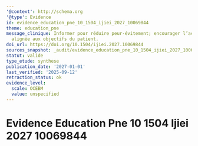 ```yaml
---
'@context': http://schema.org
'@type': Evidence
id: evidence_education_pne_10_1504_ijiei_2027_10069844
theme: education_pne
message_clinique: Informer pour réduire peur-évitement; encourager l’activité et l’autogestion,
  alignée aux objectifs du patient.
doi_url: https://doi.org/10.1504/ijiei.2027.10069844
sources_snapshot: _audit/evidence_education_pne_10_1504_ijiei_2027_10069844.json
statut: valide
type_etude: synthese
publication_date: '2027-01-01'
last_verified: '2025-09-12'
retraction_status: ok
evidence_level:
  scale: OCEBM
  value: unspecified
---
```

# Evidence Education Pne 10 1504 Ijiei 2027 10069844

